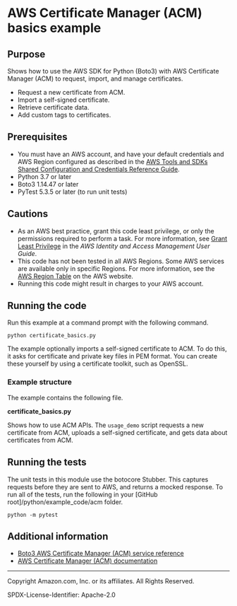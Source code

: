 # AWS Certificate Manager (ACM) basics example

## Purpose

Shows how to use the AWS SDK for Python (Boto3) with AWS Certificate Manager (ACM)
to request, import, and manage certificates.

* Request a new certificate from ACM.
* Import a self-signed certificate.
* Retrieve certificate data.
* Add custom tags to certificates.

## Prerequisites

- You must have an AWS account, and have your default credentials and AWS Region
  configured as described in the [AWS Tools and SDKs Shared Configuration and
  Credentials Reference Guide](https://docs.aws.amazon.com/credref/latest/refdocs/creds-config-files.html).
- Python 3.7 or later
- Boto3 1.14.47 or later
- PyTest 5.3.5 or later (to run unit tests)

## Cautions

- As an AWS best practice, grant this code least privilege, or only the 
  permissions required to perform a task. For more information, see 
  [Grant Least Privilege](https://docs.aws.amazon.com/IAM/latest/UserGuide/best-practices.html#grant-least-privilege) 
  in the *AWS Identity and Access Management 
  User Guide*.
- This code has not been tested in all AWS Regions. Some AWS services are 
  available only in specific Regions. For more information, see the 
  [AWS Region Table](https://aws.amazon.com/about-aws/global-infrastructure/regional-product-services/)
  on the AWS website.
- Running this code might result in charges to your AWS account.

## Running the code

Run this example at a command prompt with the following command.

```
python certificate_basics.py
```

The example optionally imports a self-signed certificate to ACM. To do this, it asks 
for certificate and private key files in PEM format. You can create these yourself by
using a certificate toolkit, such as OpenSSL. 

### Example structure

The example contains the following file.

**certificate_basics.py**

Shows how to use ACM APIs. The `usage_demo` script requests a new certificate from
ACM, uploads a self-signed certificate, and gets data about certificates from ACM.

## Running the tests

The unit tests in this module use the botocore Stubber. This captures requests before 
they are sent to AWS, and returns a mocked response. To run all of the tests, 
run the following in your [GitHub root]/python/example_code/acm 
folder.

```    
python -m pytest
```

## Additional information

- [Boto3 AWS Certificate Manager (ACM) service reference](https://boto3.amazonaws.com/v1/documentation/api/latest/reference/services/acm.html)
- [AWS Certificate Manager (ACM) documentation](https://docs.aws.amazon.com/acm)

---
Copyright Amazon.com, Inc. or its affiliates. All Rights Reserved.

SPDX-License-Identifier: Apache-2.0
